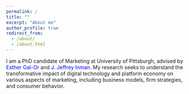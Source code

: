 ```yaml
---
permalink: /
title: ""
excerpt: "About me"
author_profile: true
redirect_from: 
  - /about/
  - /about.html
---
```


I am a PhD candidate of Marketing at University of Pittsburgh, advised by <span style="color:blue">Esther Gal-Or</span> and <span style="color:blue">J. Jeffrey Inman</span>. My research seeks to understand the transformative impact of digital technology and platform economy on various aspects of marketing, including business models, firm strategies, and consumer behavior. 
